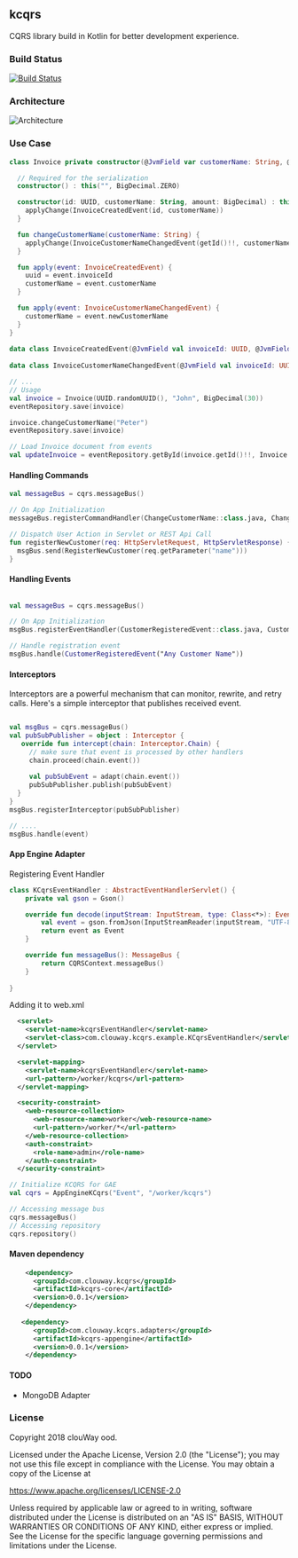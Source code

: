 ## kcqrs

CQRS library build in Kotlin for better development experience.

### Build Status
[![Build Status](https://travis-ci.org/clouway/kcqrs.svg?branch=master)](https://travis-ci.org/clouway/kcqrs)

### Architecture
![Architecture](docs/architecture.png)

### Use Case

```kotlin
class Invoice private constructor(@JvmField var customerName: String, @JvmField val amount: BigDecimal) : AggregateRootBase() {

  // Required for the serialization 
  constructor() : this("", BigDecimal.ZERO)

  constructor(id: UUID, customerName: String, amount: BigDecimal) : this(customerName, amount) {
    applyChange(InvoiceCreatedEvent(id, customerName))
  }

  fun changeCustomerName(customerName: String) {
    applyChange(InvoiceCustomerNameChangedEvent(getId()!!, customerName))
  }

  fun apply(event: InvoiceCreatedEvent) {
    uuid = event.invoiceId
    customerName = event.customerName    
  }

  fun apply(event: InvoiceCustomerNameChangedEvent) {
    customerName = event.newCustomerName
  }
}
    
data class InvoiceCreatedEvent(@JvmField val invoiceId: UUID, @JvmField val customerName: String) : Event
    
data class InvoiceCustomerNameChangedEvent(@JvmField val invoiceId: UUID, @JvmField val newCustomerName: String) : Event

// ...
// Usage 
val invoice = Invoice(UUID.randomUUID(), "John", BigDecimal(30))        
eventRepository.save(invoice)

invoice.changeCustomerName("Peter")
eventRepository.save(invoice)

// Load Invoice document from events
val updateInvoice = eventRepository.getById(invoice.getId()!!, Invoice::class.java)
```

#### Handling Commands 

```kotlin
val messageBus = cqrs.messageBus()

// On App Initialization 
messageBus.registerCommandHandler(ChangeCustomerName::class.java, ChangeCustomerNameHandler())

// Dispatch User Action in Servlet or REST Api Call 
fun registerNewCustomer(req: HttpServletRequest, HttpServletResponse) {     
  msgBus.send(RegisterNewCustomer(req.getParameter("name")))      
} 

```

#### Handling Events 

```kotlin

val messageBus = cqrs.messageBus()

// On App Initialization 
msgBus.registerEventHandler(CustomerRegisteredEvent::class.java, CustomerRegisteredEventHandler(InMemoryCustomerRepository()))

// Handle registration event      
msgBus.handle(CustomerRegisteredEvent("Any Customer Name"))       

```
#### Interceptors
Interceptors are a powerful mechanism that can monitor, rewrite, and retry calls. Here's a simple interceptor that
publishes received event. 

```kotlin

val msgBus = cqrs.messageBus()
val pubSubPublisher = object : Interceptor {
   override fun intercept(chain: Interceptor.Chain) {     
     // make sure that event is processed by other handlers                                 
     chain.proceed(chain.event())
     
     val pubSubEvent = adapt(chain.event())     
     pubSubPublisher.publish(pubSubEvent)
  }
}
msgBus.registerInterceptor(pubSubPublisher)

// ....
msgBus.handle(event)                

```

#### App Engine Adapter

Registering Event Handler
```kotlin
class KCqrsEventHandler : AbstractEventHandlerServlet() {
    private val gson = Gson()

    override fun decode(inputStream: InputStream, type: Class<*>): Event {
        val event = gson.fromJson(InputStreamReader(inputStream, "UTF-8"), type)
        return event as Event
    }

    override fun messageBus(): MessageBus {
        return CQRSContext.messageBus()
    }
    
}
```

Adding it to web.xml
```xml
  <servlet>
    <servlet-name>kcqrsEventHandler</servlet-name>
    <servlet-class>com.clouway.kcqrs.example.KCqrsEventHandler</servlet-class>
  </servlet>

  <servlet-mapping>
    <servlet-name>kcqrsEventHandler</servlet-name>
    <url-pattern>/worker/kcqrs</url-pattern>
  </servlet-mapping>

  <security-constraint>
    <web-resource-collection>
      <web-resource-name>worker</web-resource-name>
      <url-pattern>/worker/*</url-pattern>
    </web-resource-collection>
    <auth-constraint>
      <role-name>admin</role-name>
    </auth-constraint>
  </security-constraint>
```

```kotlin
// Initialize KCQRS for GAE 
val cqrs = AppEngineKCqrs("Event", "/worker/kcqrs")

// Accessing message bus
cqrs.messageBus()
// Accessing repository 
cqrs.repository()
```


#### Maven dependency 

```xml  
    <dependency>
      <groupId>com.clouway.kcqrs</groupId>
      <artifactId>kcqrs-core</artifactId>
      <version>0.0.1</version>
    </dependency>
    
   <dependency>
      <groupId>com.clouway.kcqrs.adapters</groupId>
      <artifactId>kcqrs-appengine</artifactId>
      <version>0.0.1</version>
    </dependency>
```


#### TODO
 * MongoDB Adapter 
 
### License
Copyright 2018 clouWay ood.

Licensed under the Apache License, Version 2.0 (the "License");
you may not use this file except in compliance with the License.
You may obtain a copy of the License at

   https://www.apache.org/licenses/LICENSE-2.0

   Unless required by applicable law or agreed to in writing, software
   distributed under the License is distributed on an "AS IS" BASIS,
   WITHOUT WARRANTIES OR CONDITIONS OF ANY KIND, either express or implied.
   See the License for the specific language governing permissions and
   limitations under the License.

